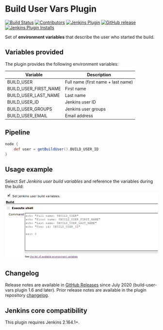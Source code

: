 # Build User Vars Plugin

[![Build Status](https://ci.jenkins.io/job/Plugins/job/build-user-vars-plugin/job/master/badge/icon)](https://ci.jenkins.io/job/Plugins/job/build-user-vars-plugin/job/master/)
[![Contributors](https://img.shields.io/github/contributors/jenkinsci/build-user-vars-plugin.svg)](https://github.com/jenkinsci/build-user-vars-plugin/graphs/contributors)
[![Jenkins Plugin](https://img.shields.io/jenkins/plugin/v/build-user-vars-plugin.svg)](https://plugins.jenkins.io/build-user-vars-plugin)
[![GitHub release](https://img.shields.io/github/release/jenkinsci/build-user-vars-plugin.svg?label=changelog)](https://github.com/jenkinsci/build-user-vars-plugin/releases/latest)
[![Jenkins Plugin Installs](https://img.shields.io/jenkins/plugin/i/build-user-vars-plugin.svg?color=blue)](https://plugins.jenkins.io/build-user-vars-plugin)

Set of **environment variables** that describe the user who started the build.

## Variables provided

The plugin provides the following environment variables:

| Variable                 | Description                        |
| ------------------------ | ---------------------------------- |
| BUILD\_USER              | Full name (first name + last name) |
| BUILD\_USER\_FIRST\_NAME | First name                         |
| BUILD\_USER\_LAST\_NAME  | Last name                          |
| BUILD\_USER\_ID          | Jenkins user ID                    |
| BUILD\_USER\_GROUPS      | Jenkins user groups                |
| BUILD\_USER\_EMAIL       | Email address                      |

## Pipeline

```groovy
node {
    def user = getBuildUser().BUILD_USER_ID
}
```

## Usage example

Select *Set Jenkins user build variables* and reference the variables during the build:

![](docs/images/build-user-vars-plugin-sample-usage.png)

## Changelog

Release notes are available in [GitHub Releases](https://github.com/jenkinsci/build-user-vars-plugin/releases) since July 2020 (build-user-vars plugin 1.6 and later).
Prior release notes are available in the plugin repository [changelog](https://github.com/jenkinsci/build-user-vars-plugin/blob/master/CHANGELOG.md).

## Jenkins core compatibility

This plugin requires Jenkins 2.164.1+.
